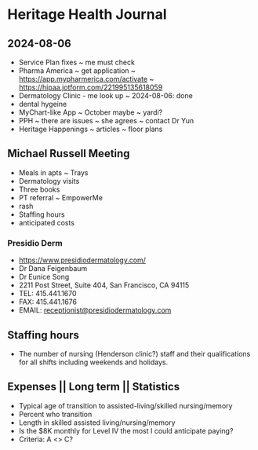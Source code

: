 # Heritage Health Journal


## 2024-08-06

* Service Plan fixes ~ me must check
* Pharma America ~ get application ~ https://app.mypharmerica.com/activate ~ https://hipaa.jotform.com/221995135618059
* Dermatology Clinic - me look up ~ 2024-08-06: done
* dental hygeine
* MyChart-like App ~ October maybe ~ yardi?
* PPH ~ there are issues ~ she agrees ~ contact Dr Yun
* Heritage Happenings ~ articles ~ floor plans

## Michael Russell Meeting

* Meals in apts ~ Trays
* Dermatology visits
* Three books
* PT referral ~ EmpowerMe
* rash
* Staffing hours
* anticipated costs

### Presidio Derm

* https://www.presidiodermatology.com/
* Dr Dana Feigenbaum
* Dr Eunice Song
* 2211 Post Street, Suite 404, San Francisco, CA 94115
* TEL: 415.441.1670
* FAX: 415.441.1676
* EMAIL: receptionist@presidiodermatology.com

## Staffing hours

* The number of nursing (Henderson clinic?) staff and their qualifications for all shifts including weekends and holidays.


## Expenses || Long term || Statistics

* Typical age of transition to assisted-living/skilled nursing/memory
* Percent who transition
* Length in skilled assisted living/nursing/memory
* Is the $8K monthly for Level IV the most I could anticipate paying?
* Criteria: A <> C?
